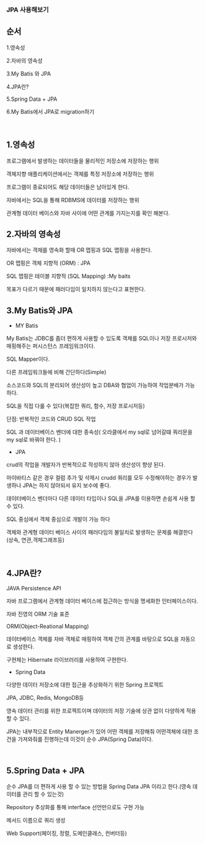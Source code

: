 ### JPA 사용해보기

순서
---
1.영속성

2.자바의 영속성

3.My Batis 와 JPA

4.JPA란?

5.Spring Data + JPA

6.My Batis에서 JPA로 migration하기

&nbsp;


1.영속성
---

프로그램에서 발생하는 데이터들을 물리적인 저장소에 저장하는 행위

객체지향 애플리케이션에서는 객체를 특정 저장소에 저장하는 행위

프로그램이 종료되어도 해당 데이터들은 남아있게 한다.

자바에서는 SQL을 통해 RDBMS에 데이터를 저장하는 행위



관계형 데이터 베이스와 자바 사이에 어떤 관계를 가지는지를 확인 해본다.


2.자바의 영속성
---
자바에서는 객체를 영속화 할때 OR 맵핑과 SQL 맵핑을 사용한다.

OR 맵핑은 객체 지향적 (ORM) : JPA

SQL 맵핑은 테이블 지향적 (SQL Mapping) :My baits

목표가 다르기 때문에 패러다임이 일치하지 않는다고 표현한다.




3.My Batis와 JPA
---

- MY Batis

My Batis는 JDBC를 좀더 편하게 사용할 수 있도록 객체를 SQL이나 저장 프로시저와 매핑해주는 퍼시스턴스 프레임워크이다.

SQL Mapper이다.


다른 프레임워크들에 비해 간단하다(Simple)

소스코드와 SQL의 분리되어 생산성이 높고 DBA와 협업이 가능하여 작업분배가 가능하다.

SQL을 직접 다룰 수 있다(복잡한 쿼리, 함수, 저장 프로시저등)



단점: 반복적인 코드와 CRUD SQL 작업

SQL 과 데이터베이스 벤더에 대한 종속성( 오라클에서 my sql로 넘어갈떄 쿼리문을 my sql로 바꿔야 한다. )


- JPA 

crud의 작업을 개발자가 반복적으로 작성하지 않아 생산성이 향샹 된다.

마이바티스 같은 경우 컬럼 추가 및 삭제시 crudd 쿼리를 모두 수정해야하는 경우가 발생하나 JPA는 하지 않아되서 유지 보수에 좋다.

데이터베이스 벤더마다 다른 데이터 타입이나 SQL을 JPA를 이용하면 손쉽게 사용 할 수 있다.

SQL 중심에서 객체 중심으로 개발이 가능 하다

객체와 관계형 데이터 베이스 사이의 패러다임의 불일치로 발생하는 문제를 해결한다(상속, 연관,객체그래프등)

&nbsp;

4.JPA란?
---

JAVA Persistence API

자바 프로그램에서 관계형 데이터 베이스에 접근하는 방식을 명세화한 인터페이스이다.

자바 진영의 ORM 기술 표준

ORM(Object-Reational Mapping)

데이터베이스 객체를 자바 객체로 매핑하여 객체 간의 관계를 바탕으로 SQL을 자동으로 생성한다.

구현체는 Hibernate 라이브러리를 사용하여 구현한다.



- Spring Data

다양한 데이터 저장소에 대한 접근을 추상화하기 위한 Spring 프로젝트

JPA, JDBC, Redis, MongoDB등

영속 데이터 관리를 위한 프로젝트이며 데이터의 저장 기술에 상관 없이 다양하게 적용 할 수 있다.


JPA는 내부적으로  Entity Manerger가 있어 어떤 객체를 저장해줘 어떤객체에 대한 조건을 가져와줘를 진행하는데 이것이 순수 JPA(Spring Data)이다.




&nbsp;


5.Spring  Data + JPA
---

순수 JPA를 더 편하게 사용 할 수 있는 방법을  Spring Data JPA 이라고 한다.(영속 데이터를 관리 할 수 있는것)

Repository 추상화를 통해 interface 선언만으로도 구현 가능

메서드 이름으로 쿼리 생성

Web Support(페이징, 정렬, 도메인클래스, 컨버터등)


